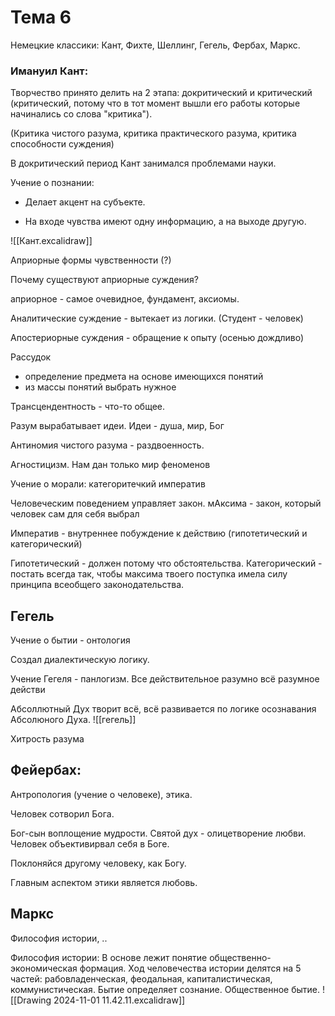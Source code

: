 # Тема 6 

Немецкие классики:
Кант, Фихте, Шеллинг, Гегель, Фербах, Маркс.

### Имануил Кант:

Творчество принято делить на 2 этапа: докритический и критический (критический, потому что в тот момент вышли его работы которые начинались со слова "критика"). 

(Критика чистого разума, критика практического разума, критика способности суждения)

В докритический период Кант занимался проблемами науки. 

Учение о познании: 
- Делает акцент на субъекте.

- На входе чувства имеют одну информацию, а на выходе другую.

![[Кант.excalidraw]]

Априорные формы чувственности (?)

Почему существуют априорные суждения?

априорное - самое очевидное, фундамент, аксиомы.

Аналитические суждение - вытекает из логики. (Студент - человек)

Апостериорные суждения - обращение к опыту (осенью дождливо)


Рассудок
- определение предмета на основе имеющихся понятий 
- из массы понятий выбрать нужное

Трансцендентность - что-то общее.

Разум вырабатывает идеи. 
Идеи - душа, мир, Бог 

Антиномия чистого разума - раздвоенность.

Агностицизм.
Нам дан только мир феноменов 

Учение о морали:
категоритечкий императив 

Человеческим поведением управляет закон.
мАксима - закон, который человек сам для себя выбрал

Императив - внутреннее побуждение к действию (гипотетический и категорический)

Гипотетический - должен потому что обстоятельства.
Категорический - постать всегда так, чтобы максима твоего поступка имела силу принципа всеобщего законодательства.


## Гегель
Учение о бытии - онтология

Создал диалектическую логику.

Учение Гегеля - панлогизм.
Все действительное разумно всё разумное действи

Абсоллютный Дух творит всё, всё развивается по логике осознавания Абсолюного Духа.
![[гегель]]

Хитрость разума 

## Фейербах:

Антропология (учение о человеке), этика.

Человек сотворил Бога. 


Бог-сын воплощение мудрости. 
Святой дух - олицетворение любви. 
Человек объективирвал себя в Боге.

Поклоняйся другому человеку, как Богу. 

Главным аспектом этики является любовь. 

## Маркс

Философия истории, ..


Философия истории:
В основе лежит понятие общественно-экономическая формация. 
Ход человечества истории делятся на 5 частей: рабовладенческая, феодальная, капиталистическая, коммунистическая.
Бытие определяет сознание. Общественное бытие. 
![[Drawing 2024-11-01 11.42.11.excalidraw]]

